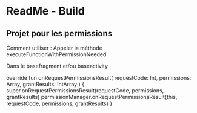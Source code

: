 # ReadMe - Build

## Projet pour les permissions

Comment utiliser :
Appeler la méthode executeFunctionWithPermissionNeeded

Dans le basefragment et/ou baseactivity

 override fun onRequestPermissionsResult(
        requestCode: Int,
        permissions: Array<out String>,
        grantResults: IntArray
    ) {
        super.onRequestPermissionsResult(requestCode, permissions, grantResults)
        permissionManager.onRequestPermissionsResult(this, requestCode, permissions, grantResults)
    }
